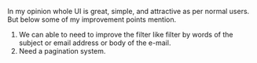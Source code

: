 In my opinion whole UI is great, simple, and attractive as per normal users.
But below some of my improvement points mention.

1. We can able to need to improve the filter like filter by words of the subject or email address or body of the e-mail.
2. Need a pagination system.